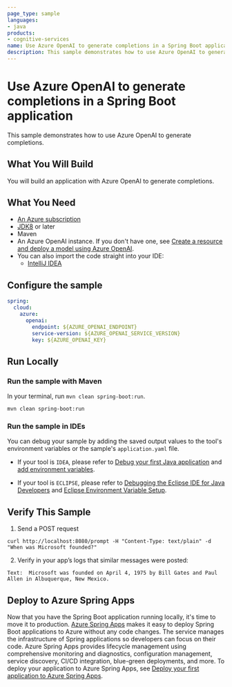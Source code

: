 ```yaml
---
page_type: sample
languages:
- java
products:
- cognitive-services
name: Use Azure OpenAI to generate completions in a Spring Boot application
description: This sample demonstrates how to use Azure OpenAI to generate completions in a Spring Boot application.
---
```


# Use Azure OpenAI to generate completions in a Spring Boot application

This sample demonstrates how to use Azure OpenAI to generate completions.

## What You Will Build
You will build an application with Azure OpenAI to generate completions.

## What You Need

- [An Azure subscription](https://azure.microsoft.com/free/)
- [JDK8](https://www.oracle.com/java/technologies/downloads/) or later
- Maven
- An Azure OpenAI instance. If you don't have one, see [Create a resource and deploy a model using Azure OpenAI](https://learn.microsoft.com/azure/cognitive-services/openai/how-to/create-resource).
- You can also import the code straight into your IDE:
    - [IntelliJ IDEA](https://www.jetbrains.com/idea/download)

## Configure the sample

```yaml
spring:
  cloud:
    azure:
      openai:
        endpoint: ${AZURE_OPENAI_ENDPOINT}
        service-version: ${AZURE_OPENAI_SERVICE_VERSION}
        key: ${AZURE_OPENAI_KEY}
```

## Run Locally

### Run the sample with Maven

In your terminal, run `mvn clean spring-boot:run`.

```shell
mvn clean spring-boot:run
```

### Run the sample in IDEs

You can debug your sample by adding the saved output values to the tool's environment variables or the sample's `application.yaml` file. 

* If your tool is `IDEA`, please refer to [Debug your first Java application](https://www.jetbrains.com/help/idea/debugging-your-first-java-application.html) and [add environment variables](https://www.jetbrains.com/help/objc/add-environment-variables-and-program-arguments.html#add-environment-variables). 

* If your tool is `ECLIPSE`, please refer to [Debugging the Eclipse IDE for Java Developers](https://www.eclipse.org/community/eclipse_newsletter/2017/june/article1.php) and [Eclipse Environment Variable Setup](https://examples.javacodegeeks.com/desktop-java/ide/eclipse/eclipse-environment-variable-setup-example/). 

## Verify This Sample

1. Send a POST request

```shell
curl http://localhost:8080/prompt -H "Content-Type: text/plain" -d "When was Microsoft founded?"
```

2. Verify in your app’s logs that similar messages were posted:

```shell
Text:  Microsoft was founded on April 4, 1975 by Bill Gates and Paul Allen in Albuquerque, New Mexico.
```

## Deploy to Azure Spring Apps

Now that you have the Spring Boot application running locally, it's time to move it to production. [Azure Spring Apps](https://learn.microsoft.com/azure/spring-apps/overview) makes it easy to deploy Spring Boot applications to Azure without any code changes. The service manages the infrastructure of Spring applications so developers can focus on their code. Azure Spring Apps provides lifecycle management using comprehensive monitoring and diagnostics, configuration management, service discovery, CI/CD integration, blue-green deployments, and more. To deploy your application to Azure Spring Apps, see [Deploy your first application to Azure Spring Apps](https://learn.microsoft.com/azure/spring-apps/quickstart?tabs=Azure-CLI).
